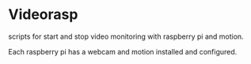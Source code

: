 # Videorasp

scripts for start and stop video monitoring with raspberry pi and motion.

Each raspberry pi has a webcam and motion installed and configured.


